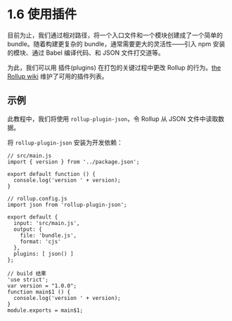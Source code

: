 # 1.6 使用插件

目前为止，我们通过相对路径，将一个入口文件和一个模块创建成了一个简单的 bundle。随着构建更复杂的 bundle，通常需要更大的灵活性——引入 npm 安装的模块、通过 Babel 编译代码、和 JSON 文件打交道等。

为此，我们可以用 插件(plugins) 在打包的关键过程中更改 Rollup 的行为。[the Rollup wiki](https://github.com/rollup/rollup/wiki/Plugins) 维护了可用的插件列表。

## 示例

此教程中，我们将使用 `rollup-plugin-json`，令 Rollup 从 JSON 文件中读取数据。

将 `rollup-plugin-json` 安装为开发依赖：

```JS
// src/main.js
import { version } from '../package.json';

export default function () {
  console.log('version ' + version);
}
```

```JS
// rollup.config.js
import json from 'rollup-plugin-json';

export default {
  input: 'src/main.js',
  output: {
    file: 'bundle.js',
    format: 'cjs'
  },
  plugins: [ json() ]
};
```

```JS
// build 结果
'use strict';
var version = "1.0.0";
function main$1 () {
  console.log('version ' + version);
}
module.exports = main$1;
```